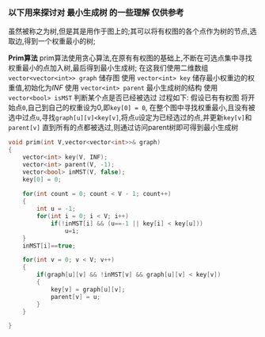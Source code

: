 ### 以下用来探讨对 最小生成树 的一些理解 仅供参考
虽然被称之为树,但是其是用作于图上的;其可以将有权图的各个点作为树的节点,选取边,得到一个权重最小的树;

**Prim算法**
prim算法使用贪心算法,在原有有权图的基础上,不断在可选点集中寻找权重最小的点加入树,最后得到最小生成树;
在这我们使用二维数组    ```vector<vector<int>> graph```    储存图
使用    ```vector<int> key```   储存最小权重边的权重值,初始化为$INF$
使用    ```vector<int> parent```    最小生成树的结构
使用    ```vector<bool> isMST```    判断某个点是否已经被选过
过程如下:
假设已有有权图
将开始点```0```,自己到自己的权重设为$0$,即```key[0] = 0```,
在整个图中寻找权重最小,且没有被选中过点```u```,寻找```graph[u][v]<key[v]```,将点```u```设定为已经选过的点,并更新```key[v]```和```parent[v]```
直到所有的点都被选过,则通过访问parent树即可得到最小生成树
```cpp
void prim(int V,vector<vector<int>>& graph)
{
    vector<int> key(V, INF);
    vector<int> parent(V, -1);
    vector<bool> inMST(V, false);
    key[0] = 0;
    
    for(int count = 0; count < V - 1; count++)
    {
        int u = -1;
        for(int i = 0; i < V; i++)
            if(!inMST[i] && (u==-1 || key[i] < key[u]))
                u=i;
    }
    inMST[i]==true;

    for(int v = 0; v < V; v++)
    {
        if(graph[u][v] && !inMST[v] && graph[u][v] < key[v])
        {
            key[v] = graph[u][v];
            parent[v] = u;
        }
    }

}

```